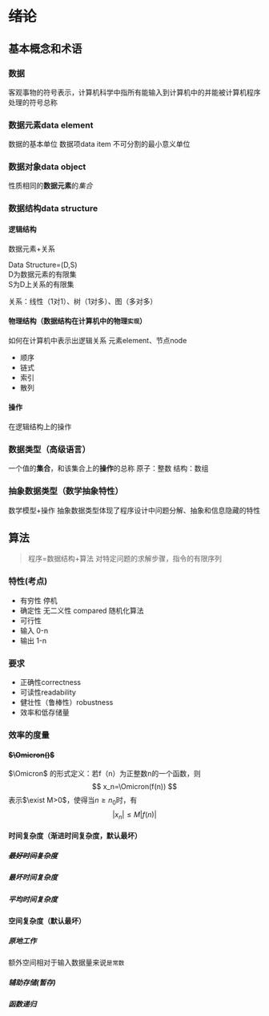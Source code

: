 # ~~绪论~~
## 基本概念和术语
### 数据
客观事物的符号表示，计算机科学中指所有能输入到计算机中的并能被计算机程序处理的符号总称
### 数据元素data element
数据的基本单位
数据项data item 不可分割的最小意义单位
### 数据对象data object
性质相同的**数据元素**的*集合*
### 数据结构data structure
#### 逻辑结构
数据元素+关系

Data Structure=(D,S)  
D为数据元素的有限集  
S为D上关系的有限集  

关系：线性（1对1）、树（1对多）、图（多对多）
#### 物理结构（数据结构在计算机中的物理`实现`）
如何在计算机中表示出逻辑关系
元素element、节点node
- 顺序
- 链式
- 索引
- 散列
#### 操作
在逻辑结构上的操作
### 数据类型（高级语言）
一个值的**集合**，和该集合上的**操作**的总称
原子：整数
结构：数组
### 抽象数据类型（数学抽象特性）
数学模型+操作
抽象数据类型体现了程序设计中问题分解、抽象和信息隐藏的特性
## 算法
>程序=数据结构+算法
对特定问题的求解步骤，指令的有限序列
### 特性(考点)
- 有穷性 停机
- 确定性 无二义性 compared 随机化算法
- 可行性 
- 输入 0-n
- 输出 1-n
### 要求
- 正确性correctness
- 可读性readability
- 健壮性（鲁棒性）robustness
- 效率和低存储量
### 效率的度量
#### ~~$\Omicron()$~~
$\Omicron$ 的形式定义：若f（n）为正整数n的一个函数，则
$$
x_n=\Omicron(f(n))
$$
表示$\exist M>0$，使得当$n\geq n_0$时，有
$$
|x_n|\leq M|f(n)|
$$
#### 时间复杂度（渐进时间复杂度，默认最坏）
##### ~~最好时间复杂度~~
##### 最坏时间复杂度
##### 平均时间复杂度
#### 空间复杂度（默认最坏）
##### 原地工作
额外空间相对于输入数据量来说`是常数`
##### 辅助存储(暂存)
##### 函数递归


